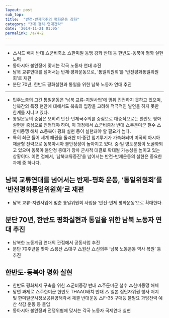 ```yaml
---
layout: post
sub_top: 
title:  "반전-반제국주의 평화운동 강화"
category: "3대 정치·연대전략"
date: '2014-11-21 01:05'
permalink: /a/4-2
---
```


------

- △사드 배치 반대 △군비축소 △한미일 동맹 강화 반대 등 한반도-동북아 평화 실현 노력
- 동아시아 불안정에 맞서는 각국 노동자 연대 추진
- 남북 교류연대를 넘어서는 반제·평화운동으로, ‘통일위원회’를 ‘반전평화통일위원회’로 재편
- 분단 70년, 한반도 평화실현과 통일을 위한 남북 노동자 연대 추진

------


- 민주노총의 그간 통일운동은 ‘남북 교류-지원사업’에 멈춰 진전하지 못하고 있으며, 남북간의 특정 현안에 대해서도 북측의 입장을 고려해 적극적인 발언을 하지 못한 한계를 지니고 있다.
- 통일운동의 중심은 오히려 반전-반제국주의를 중심으로 대중적으로는 한반도 평화 실현을 중심으로 진행돼야 하며, 이 과정에서 △군비증강 반대 △주둔미군 철수 △한미동맹 해체 △동북아 평화 실현 등이 실현돼야 할 필요가 높다.
- 특히 최근 들어 세계 패권을 둘러싼 미·중간 힘겨루기가 가속화되며 미국의 아시아 재균형 전략으로 동북아시아 불안정성이 높아지고 있다. 중·일 영토분쟁이 노골화되고 있으며 동북아 불안정 증대가 장차 군사적 대결로 확대될 가능성을 높이고 있는 상황이다. 이런 점에서, ‘남북교류증진’을 넘어서는 반전-반제운동의 실현은 중요한 과제 중 하나다.

## 남북 교류연대를 넘어서는 반제-평화 운동, ‘통일위원회’를 ‘반전평화통일위원회’로 재편

- 남북 교류-지원사업에 멈춘 통일위원회 사업을 ‘반전-반제 평화운동’으로 확대한다.

## 분단 70년, 한반도 평화실현과 통일을 위한 남북 노동자 연대 추진

- 납북한 노동계급 연대의 관점에서 공동사업 추진
- 분단 70주년을 맞아 △용산 △대구 △원산 △신의주 ‘남북 노동운동 역사 복원’ 등 추진

## 한반도-동북아 평화 실현

- 한반도 평화체제 구축을 위한 △군비증강 반대 △주둔미군 철수 △한미동맹 해체
- 당면 과제로 △주한미군 한반도 THAAD배치 반대 △ 일본 집단자위권 행사 저지 및 한미일군사정보공유양해각서 체결 반대운동 △F-35 구매등 불필요 과잉전력 예산 삭감 운동 등 돌입
- 동아시아 불안정과 전쟁위협에 맞서는 각국 노동자 국제연대 실현